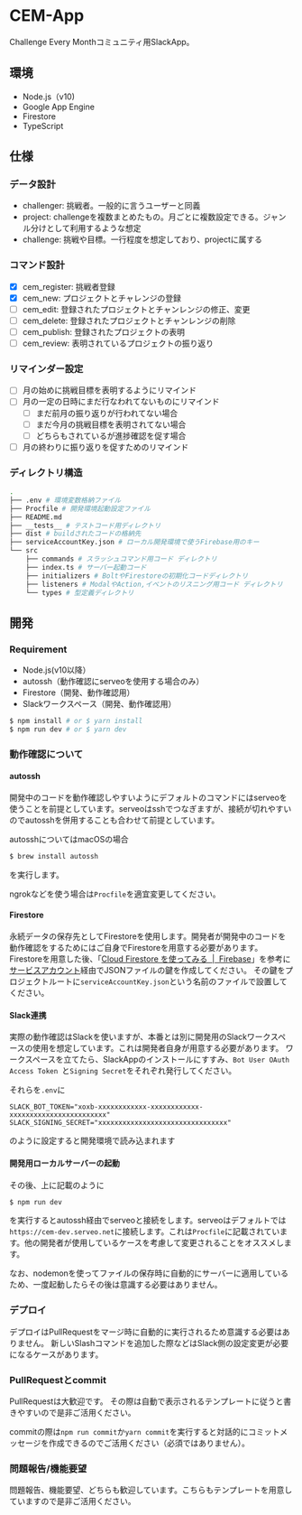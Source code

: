 # CEM-App
Challenge Every Monthコミュニティ用SlackApp。

## 環境
+ Node.js（v10)
+ Google App Engine
+ Firestore
+ TypeScript

## 仕様
### データ設計
+ challenger: 挑戦者。一般的に言うユーザーと同義
+ project: challengeを複数まとめたもの。月ごとに複数設定できる。ジャンル分けとして利用するような想定
+ challenge: 挑戦や目標。一行程度を想定しており、projectに属する

### コマンド設計
+ [x] cem_register: 挑戦者登録
+ [x] cem_new: プロジェクトとチャレンジの登録
+ [ ] cem_edit: 登録されたプロジェクトとチャンレンジの修正、変更
+ [ ] cem_delete: 登録されたプロジェクトとチャンレンジの削除
+ [ ] cem_publish: 登録されたプロジェクトの表明
+ [ ] cem_review: 表明されているプロジェクトの振り返り

### リマインダー設定
+ [ ] 月の始めに挑戦目標を表明するようにリマインド
+ [ ] 月の一定の日時にまだ行なわれてないものにリマインド
  + [ ] まだ前月の振り返りが行われてない場合
  + [ ] まだ今月の挑戦目標を表明されてない場合
  + [ ] どちらもされているが進捗確認を促す場合
+ [ ] 月の終わりに振り返りを促すためのリマインド

### ディレクトリ構造
```sh
.
├── .env # 環境変数格納ファイル
├── Procfile # 開発環境起動設定ファイル
├── README.md
├── __tests__ # テストコード用ディレクトリ
├── dist # buildされたコードの格納先
├── serviceAccountKey.json # ローカル開発環境で使うFirebase用のキー
└── src
    ├── commands # スラッシュコマンド用コード ディレクトリ
    ├── index.ts # サーバー起動コード
    ├── initializers # BoltやFirestoreの初期化コードディレクトリ
    ├── listeners # ModalやAction,イベントのリスニング用コード ディレクトリ
    └── types # 型定義ディレクトリ
```

## 開発
### Requirement
+ Node.js(v10以降）
+ autossh（動作確認にserveoを使用する場合のみ）
+ Firestore（開発、動作確認用）
+ Slackワークスペース（開発、動作確認用）

```sh
$ npm install # or $ yarn install
$ npm run dev # or $ yarn dev
```

### 動作確認について
#### autossh
開発中のコードを動作確認しやすいようにデフォルトのコマンドにはserveoを使うことを前提としています。serveoはsshでつなぎますが、接続が切れやすいのでautosshを併用することも合わせて前提としています。

autosshについてはmacOSの場合
```sh
$ brew install autossh
```

を実行します。

ngrokなどを使う場合は`Procfile`を適宜変更してください。

#### Firestore
永続データの保存先としてFirestoreを使用します。開発者が開発中のコードを動作確認をするためにはご自身でFirestoreを用意する必要があります。
Firestoreを用意した後、「[Cloud Firestore を使ってみる  \|  Firebase](https://firebase.google.com/docs/firestore/quickstart?hl=ja)」を参考に[サービスアカウント](https://cloud.google.com/compute/docs/authentication?hl=ja)経由でJSONファイルの鍵を作成してください。
その鍵をプロジェクトルートに`serviceAccountKey.json`という名前のファイルで設置してください。


#### Slack連携
実際の動作確認はSlackを使いますが、本番とは別に開発用のSlackワークスペースの使用を想定しています。これは開発者自身が用意する必要があります。
ワークスペースを立てたら、SlackAppのインストールにすすみ、`Bot User OAuth Access Token
`と`Signing Secret`をそれぞれ発行してください。

それらを`.env`に
```env
SLACK_BOT_TOKEN="xoxb-xxxxxxxxxxxx-xxxxxxxxxxxx-xxxxxxxxxxxxxxxxxxxxxxxx"
SLACK_SIGNING_SECRET="xxxxxxxxxxxxxxxxxxxxxxxxxxxxxxxx"
```

のように設定すると開発環境で読み込まれます

#### 開発用ローカルサーバーの起動
その後、上に記載のように
```sh
$ npm run dev
```

を実行するとautossh経由でserveoと接続をします。serveoはデフォルトでは`https://cem-dev.serveo.net`に接続します。これは`Procfile`に記載されています。他の開発者が使用しているケースを考慮して変更されることをオススメします。

なお、nodemonを使ってファイルの保存時に自動的にサーバーに適用しているため、一度起動したらその後は意識する必要はありません。

### デプロイ
デプロイはPullRequestをマージ時に自動的に実行されるため意識する必要はありません。
新しいSlashコマンドを追加した際などはSlack側の設定変更が必要になるケースがあります。

### PullRequestとcommit
PullRequestは大歓迎です。
その際は自動で表示されるテンプレートに従うと書きやすいので是非ご活用ください。

commitの際は`npm run commit`か`yarn commit`を実行すると対話的にコミットメッセージを作成できるのでご活用ください（必須ではありません）。

### 問題報告/機能要望
問題報告、機能要望、どちらも歓迎しています。こちらもテンプレートを用意していますので是非ご活用ください。
